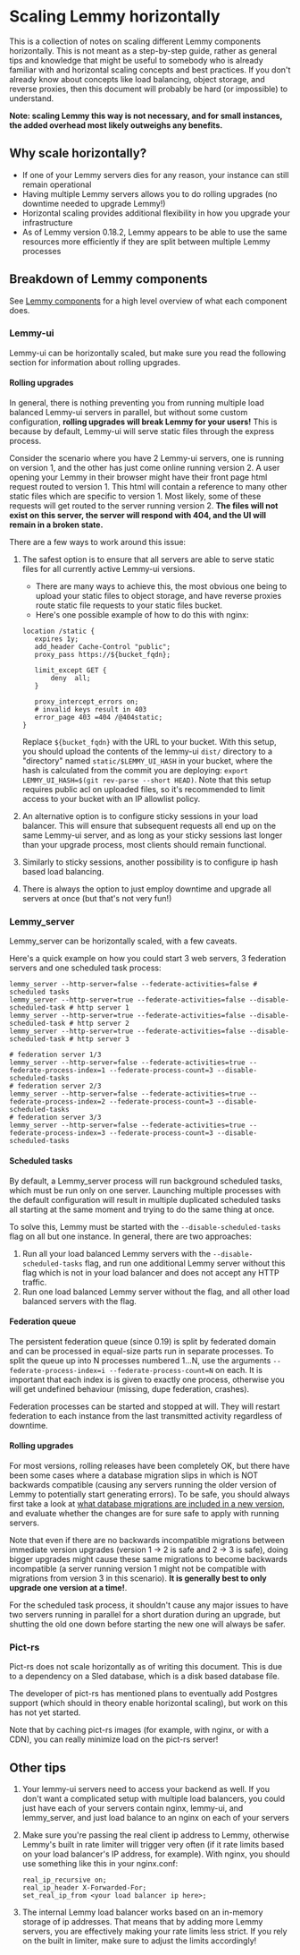 # Scaling Lemmy horizontally

This is a collection of notes on scaling different Lemmy components horizontally. This is not meant as a step-by-step guide, rather as general tips and knowledge that might be useful to somebody who is already familiar with and horizontal scaling concepts and best practices. If you don't already know about concepts like load balancing, object storage, and reverse proxies, then this document will probably be hard (or impossible) to understand.

**Note: scaling Lemmy this way is not necessary, and for small instances, the added overhead most likely outweighs any benefits.**

## Why scale horizontally?

- If one of your Lemmy servers dies for any reason, your instance can still remain operational
- Having multiple Lemmy servers allows you to do rolling upgrades (no downtime needed to upgrade Lemmy!)
- Horizontal scaling provides additional flexibility in how you upgrade your infrastructure
- As of Lemmy version 0.18.2, Lemmy appears to be able to use the same resources more efficiently if they are split between multiple Lemmy processes

## Breakdown of Lemmy components

See [Lemmy components](administration.md#lemmy-components) for a high level overview of what each component does.

### Lemmy-ui

Lemmy-ui can be horizontally scaled, but make sure you read the following section for information about rolling upgrades.

#### Rolling upgrades

In general, there is nothing preventing you from running multiple load balanced Lemmy-ui servers in parallel, but without some custom configuration, **rolling upgrades will break Lemmy for your users!** This is because by default, Lemmy-ui will serve static files through the express process.

Consider the scenario where you have 2 Lemmy-ui servers, one is running on version 1, and the other has just come online running version 2. A user opening your Lemmy in their browser might have their front page html request routed to version 1. This html will contain a reference to many other static files which are specific to version 1. Most likely, some of these requests will get routed to the server running version 2. **The files will not exist on this server, the server will respond with 404, and the UI will remain in a broken state.**

There are a few ways to work around this issue:

1. The safest option is to ensure that all servers are able to serve static files for all currently active Lemmy-ui versions.

   - There are many ways to achieve this, the most obvious one being to upload your static files to object storage, and have reverse proxies route static file requests to your static files bucket.
   - Here's one possible example of how to do this with nginx:

   ```
   location /static {
      expires 1y;
      add_header Cache-Control "public";
      proxy_pass https://${bucket_fqdn};

      limit_except GET {
          deny  all;
      }

      proxy_intercept_errors on;
      # invalid keys result in 403
      error_page 403 =404 /@404static;
   }
   ```

   Replace `${bucket_fqdn}` with the URL to your bucket. With this setup, you should upload the contents of the lemmy-ui `dist/` directory to a "directory" named `static/$LEMMY_UI_HASH` in your bucket, where the hash is calculated from the commit you are deploying: `export LEMMY_UI_HASH=$(git rev-parse --short HEAD)`. Note that this setup requires public acl on uploaded files, so it's recommended to limit access to your bucket with an IP allowlist policy.

2. An alternative option is to configure sticky sessions in your load balancer. This will ensure that subsequent requests all end up on the same Lemmy-ui server, and as long as your sticky sessions last longer than your upgrade process, most clients should remain functional.
3. Similarly to sticky sessions, another possibility is to configure ip hash based load balancing.
4. There is always the option to just employ downtime and upgrade all servers at once (but that's not very fun!)

### Lemmy_server

Lemmy_server can be horizontally scaled, with a few caveats.

Here's a quick example on how you could start 3 web servers, 3 federation servers and one scheduled task process:

```
lemmy_server --http-server=false --federate-activities=false # scheduled tasks
lemmy_server --http-server=true --federate-activities=false --disable-scheduled-task # http server 1
lemmy_server --http-server=true --federate-activities=false --disable-scheduled-task # http server 2
lemmy_server --http-server=true --federate-activities=false --disable-scheduled-task # http server 3

# federation server 1/3
lemmy_server --http-server=false --federate-activities=true --federate-process-index=1 --federate-process-count=3 --disable-scheduled-tasks
# federation server 2/3
lemmy_server --http-server=false --federate-activities=true --federate-process-index=2 --federate-process-count=3 --disable-scheduled-tasks
# federation server 3/3
lemmy_server --http-server=false --federate-activities=true --federate-process-index=3 --federate-process-count=3 --disable-scheduled-tasks
```

#### Scheduled tasks

By default, a Lemmy_server process will run background scheduled tasks, which must be run only on one server. Launching multiple processes with the default configuration will result in multiple duplicated scheduled tasks all starting at the same moment and trying to do the same thing at once.

To solve this, Lemmy must be started with the `--disable-scheduled-tasks` flag on all but one instance. In general, there are two approaches:

1. Run all your load balanced Lemmy servers with the `--disable-scheduled-tasks` flag, and run one additional Lemmy server without this flag which is not in your load balancer and does not accept any HTTP traffic.
2. Run one load balanced Lemmy server without the flag, and all other load balanced servers with the flag.

#### Federation queue

The persistent federation queue (since 0.19) is split by federated domain and can be processed in equal-size parts run in separate processes. To split the queue up into N processes numbered 1...N, use the arguments `--federate-process-index=i --federate-process-count=N` on each. It is important that each index is is given to exactly one process, otherwise you will get undefined behaviour (missing, dupe federation, crashes).

Federation processes can be started and stopped at will. They will restart federation to each instance from the last transmitted activity regardless of downtime.

#### Rolling upgrades

For most versions, rolling releases have been completely OK, but there have been some cases where a database migration slips in which is NOT backwards compatible (causing any servers running the older version of Lemmy to potentially start generating errors). To be safe, you should always first take a look at [what database migrations are included in a new version](https://github.com/LemmyNet/lemmy/tree/main/migrations), and evaluate whether the changes are for sure safe to apply with running servers.

Note that even if there are no backwards incompatible migrations between immediate version upgrades (version 1 -> 2 is safe and 2 -> 3 is safe), doing bigger upgrades might cause these same migrations to become backwards incompatible (a server running version 1 might not be compatible with migrations from version 3 in this scenario). **It is generally best to only upgrade one version at a time!**.

For the scheduled task process, it shouldn't cause any major issues to have two servers running in parallel for a short duration during an upgrade, but shutting the old one down before starting the new one will always be safer.

### Pict-rs

Pict-rs does not scale horizontally as of writing this document. This is due to a dependency on a Sled database, which is a disk based database file.

The developer of pict-rs has mentioned plans to eventually add Postgres support (which should in theory enable horizontal scaling), but work on this has not yet started.

Note that by caching pict-rs images (for example, with nginx, or with a CDN), you can really minimize load on the pict-rs server!

## Other tips

1. Your lemmy-ui servers need to access your backend as well. If you don't want a complicated setup with multiple load balancers, you could just have each of your servers contain nginx, lemmy-ui, and lemmy_server, and just load balance to an nginx on each of your servers
2. Make sure you're passing the real client ip address to Lemmy, otherwise Lemmy's built in rate limiter will trigger very often (if it rate limits based on your load balancer's IP address, for example). With nginx, you should use something like this in your nginx.conf:

   ```
   real_ip_recursive on;
   real_ip_header X-Forwarded-For;
   set_real_ip_from <your load balancer ip here>;
   ```

3. The internal Lemmy load balancer works based on an in-memory storage of ip addresses. That means that by adding more Lemmy servers, you are effectively making your rate limits less strict. If you rely on the built in limiter, make sure to adjust the limits accordingly!
